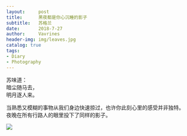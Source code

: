 ```yaml
---
layout:     post
title:      黑夜都是你心沉睡的影子
subtitle:   苏格兰 
date:       2018-7-27
author:     Vavrines
header-img: img/leaves.jpg
catalog: true
tags:
- Diary
- Photography
---
```


苏味道：  
暗尘随马去，  
明月逐人来。  

当熟悉又模糊的事物从我们身边快速掠过，也许你此刻心里的感受并非独特。  
夜晚在所有行路人的眼里投下了同样的影子。

![](https://ws3.sinaimg.cn/large/006tNc79gy1ftp5knnu8fj31kw11xe8a.jpg)

